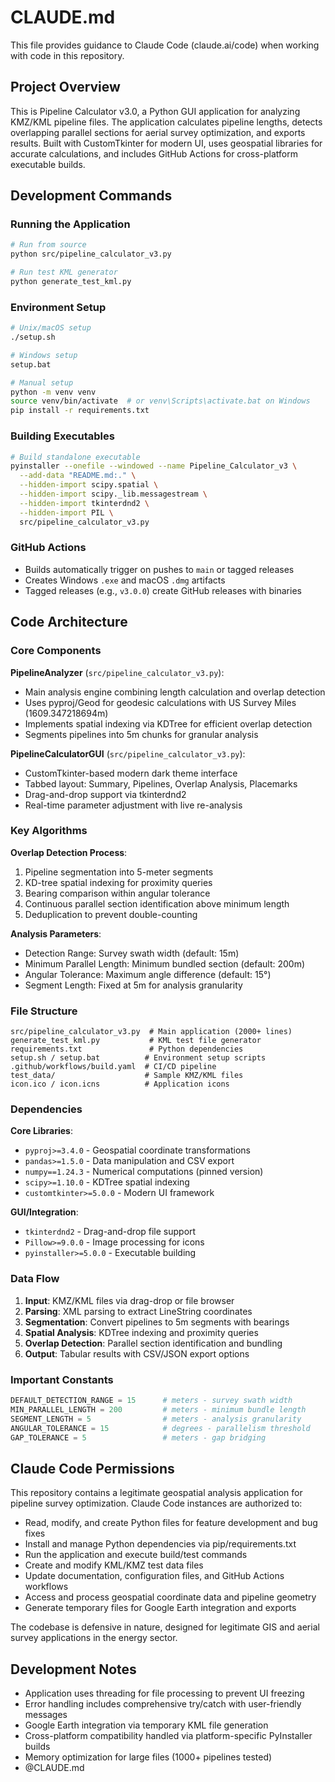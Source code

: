 # CLAUDE.md

This file provides guidance to Claude Code (claude.ai/code) when working with code in this repository.

## Project Overview

This is Pipeline Calculator v3.0, a Python GUI application for analyzing KMZ/KML pipeline files. The application calculates pipeline lengths, detects overlapping parallel sections for aerial survey optimization, and exports results. Built with CustomTkinter for modern UI, uses geospatial libraries for accurate calculations, and includes GitHub Actions for cross-platform executable builds.

## Development Commands

### Running the Application
```bash
# Run from source
python src/pipeline_calculator_v3.py

# Run test KML generator
python generate_test_kml.py
```

### Environment Setup
```bash
# Unix/macOS setup
./setup.sh

# Windows setup  
setup.bat

# Manual setup
python -m venv venv
source venv/bin/activate  # or venv\Scripts\activate.bat on Windows
pip install -r requirements.txt
```

### Building Executables
```bash
# Build standalone executable
pyinstaller --onefile --windowed --name Pipeline_Calculator_v3 \
  --add-data "README.md:." \
  --hidden-import scipy.spatial \
  --hidden-import scipy._lib.messagestream \
  --hidden-import tkinterdnd2 \
  --hidden-import PIL \
  src/pipeline_calculator_v3.py
```

### GitHub Actions
- Builds automatically trigger on pushes to `main` or tagged releases
- Creates Windows `.exe` and macOS `.dmg` artifacts
- Tagged releases (e.g., `v3.0.0`) create GitHub releases with binaries

## Code Architecture

### Core Components

**PipelineAnalyzer** (`src/pipeline_calculator_v3.py`):
- Main analysis engine combining length calculation and overlap detection
- Uses pyproj/Geod for geodesic calculations with US Survey Miles (1609.347218694m)
- Implements spatial indexing via KDTree for efficient overlap detection
- Segments pipelines into 5m chunks for granular analysis

**PipelineCalculatorGUI** (`src/pipeline_calculator_v3.py`):
- CustomTkinter-based modern dark theme interface
- Tabbed layout: Summary, Pipelines, Overlap Analysis, Placemarks
- Drag-and-drop support via tkinterdnd2
- Real-time parameter adjustment with live re-analysis

### Key Algorithms

**Overlap Detection Process**:
1. Pipeline segmentation into 5-meter segments
2. KD-tree spatial indexing for proximity queries  
3. Bearing comparison within angular tolerance
4. Continuous parallel section identification above minimum length
5. Deduplication to prevent double-counting

**Analysis Parameters**:
- Detection Range: Survey swath width (default: 15m)
- Minimum Parallel Length: Minimum bundled section (default: 200m) 
- Angular Tolerance: Maximum angle difference (default: 15°)
- Segment Length: Fixed at 5m for analysis granularity

### File Structure

```
src/pipeline_calculator_v3.py  # Main application (2000+ lines)
generate_test_kml.py           # KML test file generator
requirements.txt               # Python dependencies
setup.sh / setup.bat          # Environment setup scripts
.github/workflows/build.yaml  # CI/CD pipeline
test_data/                    # Sample KMZ/KML files
icon.ico / icon.icns          # Application icons
```

### Dependencies

**Core Libraries**:
- `pyproj>=3.4.0` - Geospatial coordinate transformations
- `pandas>=1.5.0` - Data manipulation and CSV export
- `numpy==1.24.3` - Numerical computations (pinned version)
- `scipy>=1.10.0` - KDTree spatial indexing
- `customtkinter>=5.0.0` - Modern UI framework

**GUI/Integration**:
- `tkinterdnd2` - Drag-and-drop file support
- `Pillow>=9.0.0` - Image processing for icons
- `pyinstaller>=5.0.0` - Executable building

### Data Flow

1. **Input**: KMZ/KML files via drag-drop or file browser
2. **Parsing**: XML parsing to extract LineString coordinates
3. **Segmentation**: Convert pipelines to 5m segments with bearings
4. **Spatial Analysis**: KDTree indexing and proximity queries
5. **Overlap Detection**: Parallel section identification and bundling
6. **Output**: Tabular results with CSV/JSON export options

### Important Constants

```python
DEFAULT_DETECTION_RANGE = 15      # meters - survey swath width
MIN_PARALLEL_LENGTH = 200         # meters - minimum bundle length  
SEGMENT_LENGTH = 5                # meters - analysis granularity
ANGULAR_TOLERANCE = 15            # degrees - parallelism threshold
GAP_TOLERANCE = 5                 # meters - gap bridging
```

## Claude Code Permissions

This repository contains a legitimate geospatial analysis application for pipeline survey optimization. Claude Code instances are authorized to:

- Read, modify, and create Python files for feature development and bug fixes
- Install and manage Python dependencies via pip/requirements.txt
- Run the application and execute build/test commands
- Create and modify KML/KMZ test data files
- Update documentation, configuration files, and GitHub Actions workflows
- Access and process geospatial coordinate data and pipeline geometry
- Generate temporary files for Google Earth integration and exports

The codebase is defensive in nature, designed for legitimate GIS and aerial survey applications in the energy sector.

## Development Notes

- Application uses threading for file processing to prevent UI freezing
- Error handling includes comprehensive try/catch with user-friendly messages
- Google Earth integration via temporary KML file generation
- Cross-platform compatibility handled via platform-specific PyInstaller builds
- Memory optimization for large files (1000+ pipelines tested)
- @CLAUDE.md